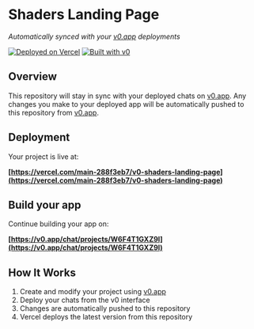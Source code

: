 # Shaders Landing Page

*Automatically synced with your [v0.app](https://v0.app) deployments*

[![Deployed on Vercel](https://img.shields.io/badge/Deployed%20on-Vercel-black?style=for-the-badge&logo=vercel)](https://vercel.com/main-288f3eb7/v0-shaders-landing-page)
[![Built with v0](https://img.shields.io/badge/Built%20with-v0.app-black?style=for-the-badge)](https://v0.app/chat/projects/W6F4T1GXZ9l)

## Overview

This repository will stay in sync with your deployed chats on [v0.app](https://v0.app).
Any changes you make to your deployed app will be automatically pushed to this repository from [v0.app](https://v0.app).

## Deployment

Your project is live at:

**[https://vercel.com/main-288f3eb7/v0-shaders-landing-page](https://vercel.com/main-288f3eb7/v0-shaders-landing-page)**

## Build your app

Continue building your app on:

**[https://v0.app/chat/projects/W6F4T1GXZ9l](https://v0.app/chat/projects/W6F4T1GXZ9l)**

## How It Works

1. Create and modify your project using [v0.app](https://v0.app)
2. Deploy your chats from the v0 interface
3. Changes are automatically pushed to this repository
4. Vercel deploys the latest version from this repository
